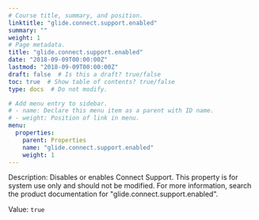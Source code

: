 ```yaml
---
# Course title, summary, and position.
linktitle: "glide.connect.support.enabled"
summary: ""
weight: 1
# Page metadata.
title: "glide.connect.support.enabled"
date: "2018-09-09T00:00:00Z"
lastmod: "2018-09-09T00:00:00Z"
draft: false  # Is this a draft? true/false
toc: true  # Show table of contents? true/false
type: docs  # Do not modify.

# Add menu entry to sidebar.
# - name: Declare this menu item as a parent with ID name.
# - weight: Position of link in menu.
menu:
  properties:
    parent: Properties
    name: "glide.connect.support.enabled"
    weight: 1
---
```


Description: Disables or enables Connect Support. This property is for system use only and should not be modified. For more information, search the product documentation for "glide.connect.support.enabled".


Value: `true`